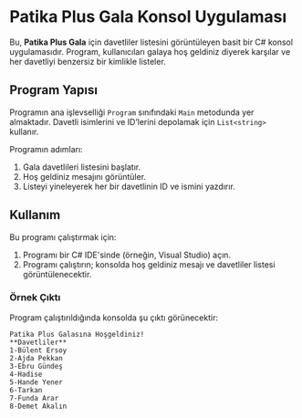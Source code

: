 # Patika Plus Gala Konsol Uygulaması

Bu, **Patika Plus Gala** için davetliler listesini görüntüleyen basit bir C# konsol uygulamasıdır. Program, kullanıcıları galaya hoş geldiniz diyerek karşılar ve her davetliyi benzersiz bir kimlikle listeler.

## Program Yapısı

Programın ana işlevselliği `Program` sınıfındaki `Main` metodunda yer almaktadır. Davetli isimlerini ve ID’lerini depolamak için `List<string>` kullanır.

Programın adımları:
1. Gala davetlileri listesini başlatır.
2. Hoş geldiniz mesajını görüntüler.
3. Listeyi yineleyerek her bir davetlinin ID ve ismini yazdırır.

## Kullanım

Bu programı çalıştırmak için:
1. Programı bir C# IDE'sinde (örneğin, Visual Studio) açın.
2. Programı çalıştırın; konsolda hoş geldiniz mesajı ve davetliler listesi görüntülenecektir.

### Örnek Çıktı

Program çalıştırıldığında konsolda şu çıktı görünecektir:

```plaintext
Patika Plus Galasına Hoşgeldiniz!
**Davetliler**
1-Bülent Ersoy
2-Ajda Pekkan
3-Ebru Gündeş
4-Hadise
5-Hande Yener
6-Tarkan
7-Funda Arar
8-Demet Akalın
